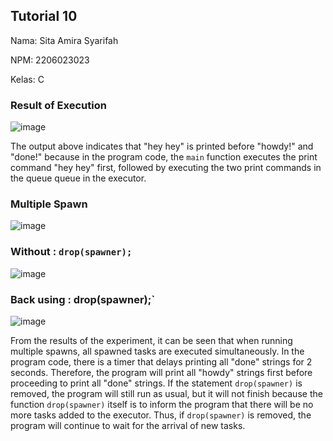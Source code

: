 ## Tutorial 10
Nama: Sita Amira Syarifah

NPM: 2206023023

Kelas: C

### Result of Execution<br>
![image](https://github.com/sitaamirasyarifah/tutorial10-adpro/assets/122429830/cc9f97c8-3f89-4247-82e1-9ef7389e4587)

The output above indicates that "hey hey" is printed before "howdy!" and "done!" because in the program code, the `main` function executes the print command "hey hey" first, followed by executing the two print commands in the queue queue in the executor.

### Multiple Spawn<br>
![image](https://github.com/sitaamirasyarifah/tutorial10-adpro/assets/122429830/e15aea3c-5d88-44fc-a26a-04c0fa5866dc)

### Without : `drop(spawner);`<br>
![image](https://github.com/sitaamirasyarifah/tutorial10-adpro/assets/122429830/89ee2357-be55-45c9-82e3-6db4db2d256d)

### Back using : drop(spawner);`<br>
![image](https://github.com/sitaamirasyarifah/tutorial10-adpro/assets/122429830/e15aea3c-5d88-44fc-a26a-04c0fa5866dc)


From the results of the experiment, it can be seen that when running multiple spawns, all spawned tasks are executed simultaneously. In the program code, there is a timer that delays printing all "done" strings for 2 seconds. Therefore, the program will print all "howdy" strings first before proceeding to print all "done" strings. If the statement `drop(spawner)` is removed, the program will still run as usual, but it will not finish because the function `drop(spawner)` itself is to inform the program that there will be no more tasks added to the executor. Thus, if `drop(spawner)` is removed, the program will continue to wait for the arrival of new tasks.